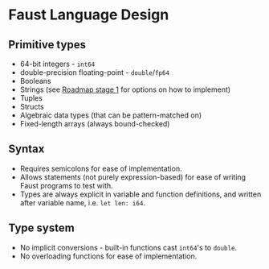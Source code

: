 # Faust Language Design

## Primitive types

- 64-bit integers - `int64`
- double-precision floating-point - `double`/`fp64`
- Booleans
- Strings (see [Roadmap stage 1](https://github.com/DylanSp/faust-lang/blob/main/docs/roadmap.md#questions-to-answer) for options on how to implement)
- Tuples
- Structs
- Algebraic data types (that can be pattern-matched on)
- Fixed-length arrays (always bound-checked)

## Syntax

- Requires semicolons for ease of implementation.
- Allows statements (not purely expression-based) for ease of writing Faust programs to test with.
- Types are always explicit in variable and function definitions, and written after variable name, i.e. `let len: i64`.

## Type system

- No implicit conversions - built-in functions cast `int64`'s to `double`.
- No overloading functions for ease of implementation.
